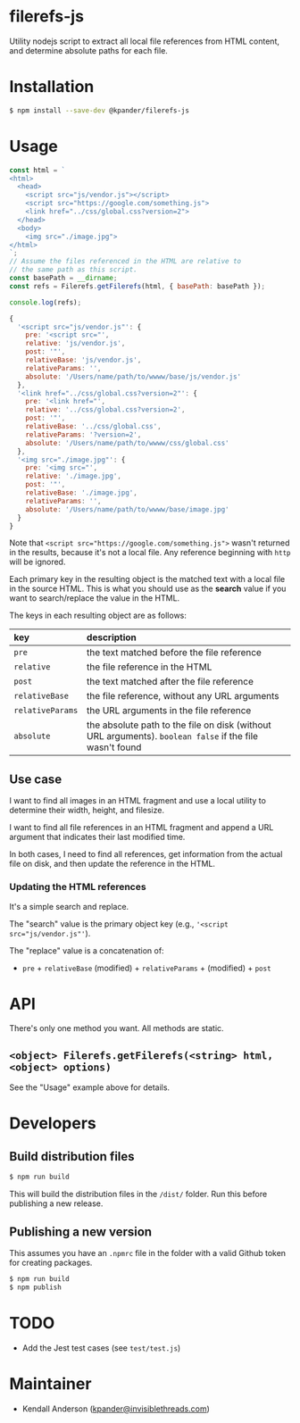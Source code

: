 # filerefs-js

Utility nodejs script to extract all local file references from HTML content, and determine absolute paths for each file.


# Installation

```bash
$ npm install --save-dev @kpander/filerefs-js
```


# Usage

```js
const html = `
<html>
  <head>
    <script src="js/vendor.js"></script>
    <script src="https://google.com/something.js">
    <link href="../css/global.css?version=2">
  </head>
  <body>
    <img src="./image.jpg">
</html>
`;
// Assume the files referenced in the HTML are relative to
// the same path as this script.
const basePath = __dirname;
const refs = Filerefs.getFilerefs(html, { basePath: basePath });

console.log(refs);
```

```js
{
  '<script src="js/vendor.js"': {
    pre: '<script src="',
    relative: 'js/vendor.js',
    post: '"',
    relativeBase: 'js/vendor.js',
    relativeParams: '',
    absolute: '/Users/name/path/to/wwww/base/js/vendor.js'
  },
  '<link href="../css/global.css?version=2"': {
    pre: '<link href="',
    relative: '../css/global.css?version=2',
    post: '"',
    relativeBase: '../css/global.css',
    relativeParams: '?version=2',
    absolute: '/Users/name/path/to/wwww/css/global.css'
  },
  '<img src="./image.jpg"': {
    pre: '<img src="',
    relative: './image.jpg',
    post: '"',
    relativeBase: './image.jpg',
    relativeParams: '',
    absolute: '/Users/name/path/to/wwww/base/image.jpg'
  }
}
```

Note that `<script src="https://google.com/something.js">` wasn't returned in the results, because it's not a local file. Any reference beginning with `http` will be ignored.

Each primary key in the resulting object is the matched text with a local file in the source HTML. This is what you should use as the **search** value if you want to search/replace the value in the HTML.

The keys in each resulting object are as follows:

| key              | description |
| :-               | :-          |
| `pre`            | the text matched before the file reference |
| `relative`       | the file reference in the HTML |
| `post`           | the text matched after the file reference |
| `relativeBase`   | the file reference, without any URL arguments |
| `relativeParams` | the URL arguments in the file reference |
| `absolute`       | the absolute path to the file on disk (without URL arguments). `boolean false` if the file wasn't found |


## Use case

I want to find all images in an HTML fragment and use a local utility to determine their width, height, and filesize.

I want to find all file references in an HTML fragment and append a URL argument that indicates their last modified time.

In both cases, I need to find all references, get information from the actual file on disk, and then update the reference in the HTML.


### Updating the HTML references

It's a simple search and replace.

The "search" value is the primary object key (e.g., `'<script src="js/vendor.js"'`).

The "replace" value is a concatenation of:

  - `pre` + `relativeBase` (modified) + `relativeParams` + (modified) + `post`


# API

There's only one method you want. All methods are static.

## `<object> Filerefs.getFilerefs(<string> html, <object> options)`

See the "Usage" example above for details.



# Developers

## Build distribution files

```bash
$ npm run build
```

This will build the distribution files in the `/dist/` folder. Run this before publishing a new release.


## Publishing a new version

This assumes you have an `.npmrc` file in the folder with a valid Github token for creating packages.

```bash
$ npm run build
$ npm publish
```


# TODO

  - Add the Jest test cases (see `test/test.js`)


# Maintainer

  - Kendall Anderson (kpander@invisiblethreads.com)


